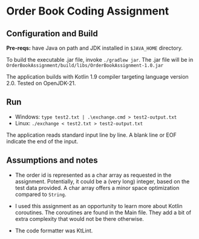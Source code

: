 # Order Book Coding Assignment

## Configuration and Build

**Pre-reqs:** have Java on path and JDK installed in `$JAVA_HOME` directory.

To build the executable .jar file, invoke `./gradlew jar`.
The .jar file will be in `OrderBookAssignment/build/libs/OrderBookAssignment-1.0.jar`

The application builds with Kotlin 1.9 compiler targeting language version 2.0.
Tested on OpenJDK-21.

## Run

* Windows: `type test2.txt | .\exchange.cmd > test2-output.txt`
* Linux: `./exchange < test2.txt > test2-output.txt`

The application reads standard input line by line. A blank line or EOF
indicate the end of the input.

## Assumptions and notes

* The order id is represented as a char array as requested in the assignment.
  Potentially, it could be a (very long) integer, based on the test data provided.
  A char array offers a minor space optimization compared to `String`.

* I used this assignment as an opportunity to learn more about Kotlin coroutines.
  The coroutines are found in the Main file. They add a bit of extra complexity
  that would not be there otherwise.

* The code formatter was KtLint.
